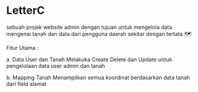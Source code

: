 # LetterC
sebuah projek website admin dengan tujuan untuk mengelola data mengenai tanah dan data dari pengguna daerah sekitar dengan tertata 🗺

Fitur Utama :

a. Data User dan Tanah
  Melakuka Create Delete dan Update untuk pengelolaan data user admin dan tanah

b. Mapping Tanah
  Menampilkan semua koordinat berdasarkan data tanah dari field alamat 
